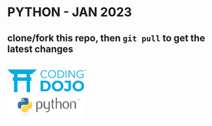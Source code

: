 # PYTHON - JAN 2023

## clone/fork this repo, then `git pull` to get the latest changes
<br/>

<img src="https://github.com/Alaa-1/git_assets/blob/602d3adae821af29d428f7d6b2a83de4d276a71c/codingDojoHr.png" alt="Coding Dojo Logo" width="180">
<br>
<img src="https://github.com/Alaa-1/git_assets/blob/6da94a17bf2528403b6a3c932a58df4ede33de73/python-logo-master-v3-TM.png" alt="Python Logo" width="180">
